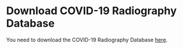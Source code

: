 # Download COVID-19 Radiography Database

You need to download the COVID-19 Radiography Database [here](https://www.kaggle.com/tawsifurrahman/covid19-radiography-database/data).